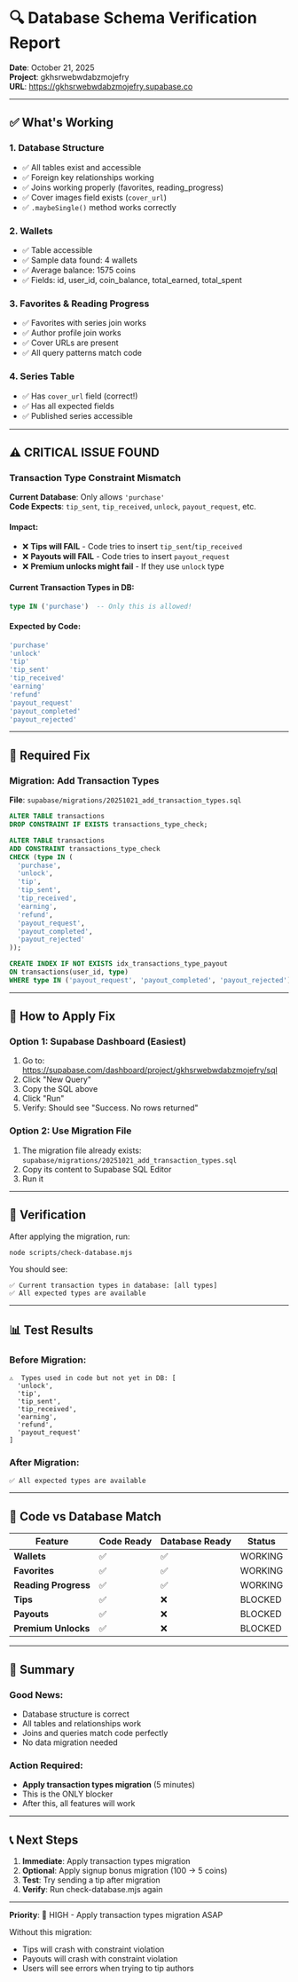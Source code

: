 # 🔍 Database Schema Verification Report

**Date**: October 21, 2025  
**Project**: gkhsrwebwdabzmojefry  
**URL**: https://gkhsrwebwdabzmojefry.supabase.co

---

## ✅ What's Working

### 1. Database Structure
- ✅ All tables exist and accessible
- ✅ Foreign key relationships working
- ✅ Joins working properly (favorites, reading_progress)
- ✅ Cover images field exists (`cover_url`)
- ✅ `.maybeSingle()` method works correctly

### 2. Wallets
- ✅ Table accessible
- ✅ Sample data found: 4 wallets
- ✅ Average balance: 1575 coins
- ✅ Fields: id, user_id, coin_balance, total_earned, total_spent

### 3. Favorites & Reading Progress
- ✅ Favorites with series join works
- ✅ Author profile join works
- ✅ Cover URLs are present
- ✅ All query patterns match code

### 4. Series Table
- ✅ Has `cover_url` field (correct!)
- ✅ Has all expected fields
- ✅ Published series accessible

---

## ⚠️ CRITICAL ISSUE FOUND

### Transaction Type Constraint Mismatch

**Current Database**: Only allows `'purchase'`  
**Code Expects**: `tip_sent`, `tip_received`, `unlock`, `payout_request`, etc.

#### Impact:
- ❌ **Tips will FAIL** - Code tries to insert `tip_sent`/`tip_received`
- ❌ **Payouts will FAIL** - Code tries to insert `payout_request`
- ❌ **Premium unlocks might fail** - If they use `unlock` type

#### Current Transaction Types in DB:
```sql
type IN ('purchase')  -- Only this is allowed!
```

#### Expected by Code:
```typescript
'purchase'
'unlock'
'tip'
'tip_sent'
'tip_received'
'earning'
'refund'
'payout_request'
'payout_completed'
'payout_rejected'
```

---

## 🔧 Required Fix

### Migration: Add Transaction Types

**File**: `supabase/migrations/20251021_add_transaction_types.sql`

```sql
ALTER TABLE transactions 
DROP CONSTRAINT IF EXISTS transactions_type_check;

ALTER TABLE transactions
ADD CONSTRAINT transactions_type_check 
CHECK (type IN (
  'purchase',
  'unlock',
  'tip',
  'tip_sent',
  'tip_received',
  'earning',
  'refund',
  'payout_request',
  'payout_completed',
  'payout_rejected'
));

CREATE INDEX IF NOT EXISTS idx_transactions_type_payout 
ON transactions(user_id, type) 
WHERE type IN ('payout_request', 'payout_completed', 'payout_rejected');
```

---

## 📝 How to Apply Fix

### Option 1: Supabase Dashboard (Easiest)

1. Go to: https://supabase.com/dashboard/project/gkhsrwebwdabzmojefry/sql
2. Click "New Query"
3. Copy the SQL above
4. Click "Run"
5. Verify: Should see "Success. No rows returned"

### Option 2: Use Migration File

1. The migration file already exists:
   `supabase/migrations/20251021_add_transaction_types.sql`
2. Copy its content to Supabase SQL Editor
3. Run it

---

## 🧪 Verification

After applying the migration, run:

```bash
node scripts/check-database.mjs
```

You should see:
```
✅ Current transaction types in database: [all types]
✅ All expected types are available
```

---

## 📊 Test Results

### Before Migration:
```
⚠️  Types used in code but not yet in DB: [
  'unlock',
  'tip',
  'tip_sent',
  'tip_received',
  'earning',
  'refund',
  'payout_request'
]
```

### After Migration:
```
✅ All expected types are available
```

---

## 🎯 Code vs Database Match

| Feature | Code Ready | Database Ready | Status |
|---------|------------|----------------|---------|
| **Wallets** | ✅ | ✅ | WORKING |
| **Favorites** | ✅ | ✅ | WORKING |
| **Reading Progress** | ✅ | ✅ | WORKING |
| **Tips** | ✅ | ❌ | BLOCKED |
| **Payouts** | ✅ | ❌ | BLOCKED |
| **Premium Unlocks** | ✅ | ❌ | BLOCKED |

---

## 🚀 Summary

### Good News:
- Database structure is correct
- All tables and relationships work
- Joins and queries match code perfectly
- No data migration needed

### Action Required:
- **Apply transaction types migration** (5 minutes)
- This is the ONLY blocker
- After this, all features will work

---

## 📞 Next Steps

1. **Immediate**: Apply transaction types migration
2. **Optional**: Apply signup bonus migration (100 → 5 coins)
3. **Test**: Try sending a tip after migration
4. **Verify**: Run check-database.mjs again

---

**Priority**: 🔴 HIGH - Apply transaction types migration ASAP

Without this migration:
- Tips will crash with constraint violation
- Payouts will crash with constraint violation
- Users will see errors when trying to tip authors
